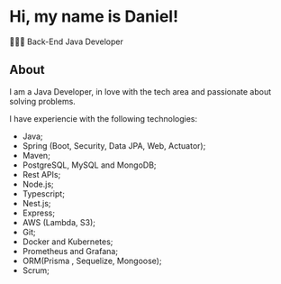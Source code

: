 
# Hi, my name is Daniel!

👨🏻‍💻 Back-End Java Developer

## About
I am a Java Developer, in love with the tech area and passionate about solving problems.

I have experiencie with the following technologies:
- Java;
- Spring (Boot, Security, Data JPA, Web, Actuator);
- Maven;
- PostgreSQL, MySQL and MongoDB;
- Rest APIs;
- Node.js;
- Typescript;
- Nest.js;
- Express;
- AWS (Lambda, S3);
- Git;
- Docker and Kubernetes;
- Prometheus and Grafana;
- ORM(Prisma , Sequelize, Mongoose);
- Scrum;                                                                         
